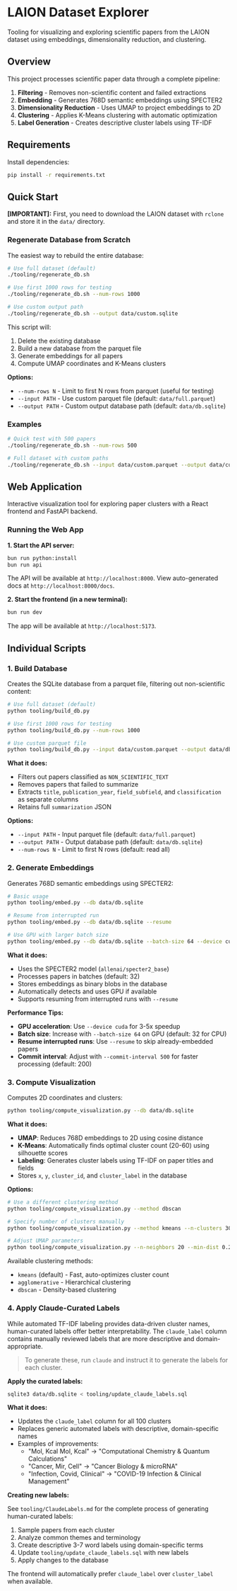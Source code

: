 # LAION Dataset Explorer

Tooling for visualizing and exploring scientific papers from the LAION dataset using embeddings, dimensionality reduction, and clustering.

## Overview

This project processes scientific paper data through a complete pipeline:

1. **Filtering** - Removes non-scientific content and failed extractions
2. **Embedding** - Generates 768D semantic embeddings using SPECTER2
3. **Dimensionality Reduction** - Uses UMAP to project embeddings to 2D
4. **Clustering** - Applies K-Means clustering with automatic optimization
5. **Label Generation** - Creates descriptive cluster labels using TF-IDF

## Requirements

Install dependencies:

```bash
pip install -r requirements.txt
```

## Quick Start

**[IMPORTANT]:** First, you need to download the LAION dataset with `rclone` and store it in the `data/` directory.

### Regenerate Database from Scratch

The easiest way to rebuild the entire database:

```bash
# Use full dataset (default)
./tooling/regenerate_db.sh

# Use first 1000 rows for testing
./tooling/regenerate_db.sh --num-rows 1000

# Use custom output path
./tooling/regenerate_db.sh --output data/custom.sqlite
```

This script will:

1. Delete the existing database
2. Build a new database from the parquet file
3. Generate embeddings for all papers
4. Compute UMAP coordinates and K-Means clusters

**Options:**

- `--num-rows N` - Limit to first N rows from parquet (useful for testing)
- `--input PATH` - Use custom parquet file (default: `data/full.parquet`)
- `--output PATH` - Custom output database path (default: `data/db.sqlite`)

### Examples

```bash
# Quick test with 500 papers
./tooling/regenerate_db.sh --num-rows 500

# Full dataset with custom paths
./tooling/regenerate_db.sh --input data/custom.parquet --output data/custom.sqlite
```

## Web Application

Interactive visualization tool for exploring paper clusters with a React frontend and FastAPI backend.

### Running the Web App

**1. Start the API server:**

```bash
bun run python:install
bun run api
```

The API will be available at `http://localhost:8000`. View auto-generated docs at `http://localhost:8000/docs`.

**2. Start the frontend (in a new terminal):**

```bash
bun run dev
```

The app will be available at `http://localhost:5173`.

## Individual Scripts

### 1. Build Database

Creates the SQLite database from a parquet file, filtering out non-scientific content:

```bash
# Use full dataset (default)
python tooling/build_db.py

# Use first 1000 rows for testing
python tooling/build_db.py --num-rows 1000

# Use custom parquet file
python tooling/build_db.py --input data/custom.parquet --output data/db.sqlite
```

**What it does:**

- Filters out papers classified as `NON_SCIENTIFIC_TEXT`
- Removes papers that failed to summarize
- Extracts `title`, `publication_year`, `field_subfield`, and `classification` as separate columns
- Retains full `summarization` JSON

**Options:**

- `--input PATH` - Input parquet file (default: `data/full.parquet`)
- `--output PATH` - Output database path (default: `data/db.sqlite`)
- `--num-rows N` - Limit to first N rows (default: read all)

### 2. Generate Embeddings

Generates 768D semantic embeddings using SPECTER2:

```bash
# Basic usage
python tooling/embed.py --db data/db.sqlite

# Resume from interrupted run
python tooling/embed.py --db data/db.sqlite --resume

# Use GPU with larger batch size
python tooling/embed.py --db data/db.sqlite --batch-size 64 --device cuda
```

**What it does:**

- Uses the SPECTER2 model (`allenai/specter2_base`)
- Processes papers in batches (default: 32)
- Stores embeddings as binary blobs in the database
- Automatically detects and uses GPU if available
- Supports resuming from interrupted runs with `--resume`

**Performance Tips:**

- **GPU acceleration**: Use `--device cuda` for 3-5x speedup
- **Batch size**: Increase with `--batch-size 64` on GPU (default: 32 for CPU)
- **Resume interrupted runs**: Use `--resume` to skip already-embedded papers
- **Commit interval**: Adjust with `--commit-interval 500` for faster processing (default: 200)

### 3. Compute Visualization

Computes 2D coordinates and clusters:

```bash
python tooling/compute_visualization.py --db data/db.sqlite
```

**What it does:**

- **UMAP**: Reduces 768D embeddings to 2D using cosine distance
- **K-Means**: Automatically finds optimal cluster count (20-60) using silhouette scores
- **Labeling**: Generates cluster labels using TF-IDF on paper titles and fields
- Stores `x`, `y`, `cluster_id`, and `cluster_label` in the database

**Options:**

```bash
# Use a different clustering method
python tooling/compute_visualization.py --method dbscan

# Specify number of clusters manually
python tooling/compute_visualization.py --method kmeans --n-clusters 30

# Adjust UMAP parameters
python tooling/compute_visualization.py --n-neighbors 20 --min-dist 0.2
```

Available clustering methods:

- `kmeans` (default) - Fast, auto-optimizes cluster count
- `agglomerative` - Hierarchical clustering
- `dbscan` - Density-based clustering

### 4. Apply Claude-Curated Labels

While automated TF-IDF labeling provides data-driven cluster names, human-curated labels offer better interpretability. The `claude_label` column contains manually reviewed labels that are more descriptive and domain-appropriate.

> To generate these, run `claude` and instruct it to generate the labels for each cluster.

**Apply the curated labels:**

```bash
sqlite3 data/db.sqlite < tooling/update_claude_labels.sql
```

**What it does:**

- Updates the `claude_label` column for all 100 clusters
- Replaces generic automated labels with descriptive, domain-specific names
- Examples of improvements:
  - "Mol, Kcal Mol, Kcal" → "Computational Chemistry & Quantum Calculations"
  - "Cancer, Mir, Cell" → "Cancer Biology & microRNA"
  - "Infection, Covid, Clinical" → "COVID-19 Infection & Clinical Management"

**Creating new labels:**

See `tooling/ClaudeLabels.md` for the complete process of generating human-curated labels:

1. Sample papers from each cluster
2. Analyze common themes and terminology
3. Create descriptive 3-7 word labels using domain-specific terms
4. Update `tooling/update_claude_labels.sql` with new labels
5. Apply changes to the database

The frontend will automatically prefer `claude_label` over `cluster_label` when available.
